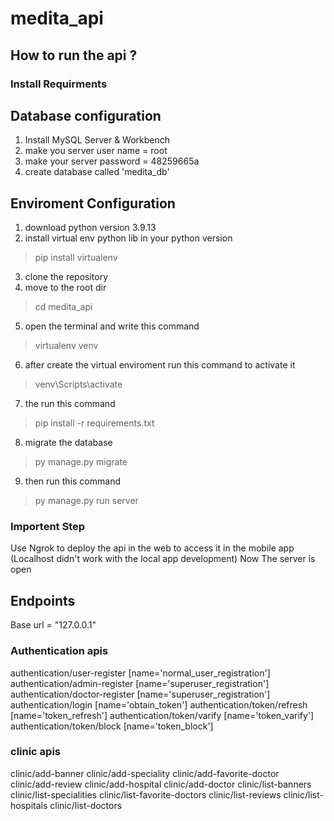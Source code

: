 # medita_api

## How to run the api ?
### Install Requirments

## Database configuration 
1. Install MySQL Server & Workbench
2. make you server user name = root
3. make your server password = 48259665a
4. create database called 'medita_db'


## Enviroment Configuration
1. download python version 3.9.13
2. install virtual env python lib in your python version
> pip install virtualenv
3. clone the repository
4. move to the root dir
> cd medita_api
5. open the terminal and write this command
> virtualenv venv
6. after create the virtual enviroment run this command to activate it
> venv\Scripts\activate
7. the run this command
> pip install -r requirements.txt
8. migrate the database
> py manage.py migrate
9. then run this command 
> py manage.py run server

### Importent Step
Use Ngrok to deploy the api in the web to access it in the mobile app (Localhost didn't work with the local app development)
Now The server is open

## Endpoints
Base url = "127.0.0.1"

### Authentication apis
authentication/user-register [name='normal_user_registration']
authentication/admin-register [name='superuser_registration']
authentication/doctor-register [name='superuser_registration']
authentication/login [name='obtain_token']
authentication/token/refresh [name='token_refresh']
authentication/token/varify [name='token_varify']
authentication/token/block [name='token_block']

### clinic apis
clinic/add-banner
clinic/add-speciality
clinic/add-favorite-doctor
clinic/add-review
clinic/add-hospital
clinic/add-doctor
clinic/list-banners
clinic/list-specialities
clinic/list-favorite-doctors
clinic/list-reviews
clinic/list-hospitals
clinic/list-doctors
